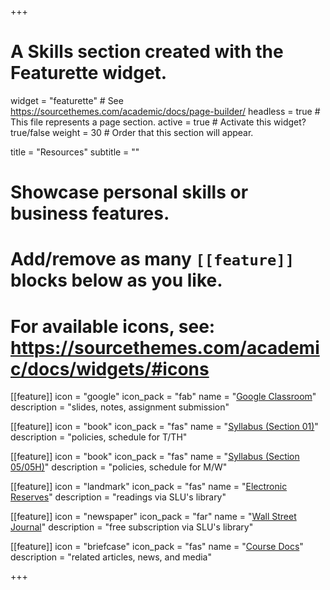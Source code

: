 +++
# A Skills section created with the Featurette widget.
widget = "featurette"  # See https://sourcethemes.com/academic/docs/page-builder/
headless = true  # This file represents a page section.
active = true  # Activate this widget? true/false
weight = 30  # Order that this section will appear.

title = "Resources"
subtitle = ""

# Showcase personal skills or business features.
# 
# Add/remove as many `[[feature]]` blocks below as you like.
# 
# For available icons, see: https://sourcethemes.com/academic/docs/widgets/#icons

[[feature]]
  icon = "google"
  icon_pack = "fab"
  name = "[Google Classroom](https://classroom.google.com)"
  description = "slides, notes, assignment submission"  

[[feature]]
  icon = "book"
  icon_pack = "fas"
  name = "[Syllabus (Section 01)](https://slu-soc1120.github.io/syllabus-alt/)"
  description = "policies, schedule for T/TH"  
  
[[feature]]
  icon = "book"
  icon_pack = "fas"
  name = "[Syllabus (Section 05/05H)](https://slu-soc1120.github.io/syllabus/)"
  description = "policies, schedule for M/W"
  
[[feature]]
  icon = "landmark"
  icon_pack = "fas"
  name = "[Electronic Reserves](http://eres.slu.edu/eres/coursepass.aspx?cid=4443)"
  description = "readings via SLU's library"  

[[feature]]
  icon = "newspaper"
  icon_pack = "far"
  name = "[Wall Street Journal](https://education.wsj.com/students/)"
  description = "free subscription via SLU's library" 
  
[[feature]]
  icon = "briefcase"
  icon_pack = "fas"
  name = "[Course Docs](/docs/)"
  description = "related articles, news, and media" 
    
+++
